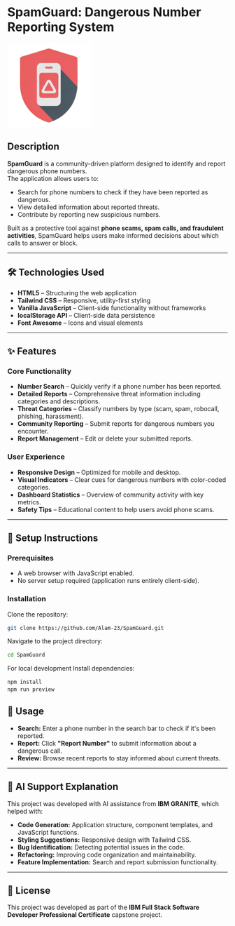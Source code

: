 # SpamGuard: Dangerous Number Reporting System

![SpamGuard Logo](public/android-chrome-192x192.png)

## Description
**SpamGuard** is a community-driven platform designed to identify and report dangerous phone numbers.  
The application allows users to:
- Search for phone numbers to check if they have been reported as dangerous.
- View detailed information about reported threats.
- Contribute by reporting new suspicious numbers.  

Built as a protective tool against **phone scams, spam calls, and fraudulent activities**, SpamGuard helps users make informed decisions about which calls to answer or block.

---

## 🛠 Technologies Used
- **HTML5** – Structuring the web application
- **Tailwind CSS** – Responsive, utility-first styling
- **Vanilla JavaScript** – Client-side functionality without frameworks
- **localStorage API** – Client-side data persistence
- **Font Awesome** – Icons and visual elements

---

## ✨ Features

### Core Functionality
- **Number Search** – Quickly verify if a phone number has been reported.
- **Detailed Reports** – Comprehensive threat information including categories and descriptions.
- **Threat Categories** – Classify numbers by type (scam, spam, robocall, phishing, harassment).
- **Community Reporting** – Submit reports for dangerous numbers you encounter.
- **Report Management** – Edit or delete your submitted reports.

### User Experience
- **Responsive Design** – Optimized for mobile and desktop.
- **Visual Indicators** – Clear cues for dangerous numbers with color-coded categories.
- **Dashboard Statistics** – Overview of community activity with key metrics.
- **Safety Tips** – Educational content to help users avoid phone scams.

---

## 🚀 Setup Instructions

### Prerequisites
- A web browser with JavaScript enabled.
- No server setup required (application runs entirely client-side).

### Installation
Clone the repository:
```bash
git clone https://github.com/Alam-23/SpamGuard.git 
```
Navigate to the project directory:
```bash
cd SpamGuard
```
For local development
Install dependencies:
``` bash
npm install
npm run preview
```

## 📖 Usage
- **Search:** Enter a phone number in the search bar to check if it's been reported.
- **Report:** Click **"Report Number"** to submit information about a dangerous call.
- **Review:** Browse recent reports to stay informed about current threats.

---

## 🤖 AI Support Explanation
This project was developed with AI assistance from **IBM GRANITE**, which helped with:

- **Code Generation:** Application structure, component templates, and JavaScript functions.
- **Styling Suggestions:** Responsive design with Tailwind CSS.
- **Bug Identification:** Detecting potential issues in the code.
- **Refactoring:** Improving code organization and maintainability.
- **Feature Implementation:** Search and report submission functionality.

---

## 📜 License
This project was developed as part of the **IBM Full Stack Software Developer Professional Certificate** capstone project.

